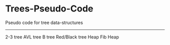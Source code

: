 # Trees-Pseudo-Code
Pseudo code for tree data-structures

---
2-3 tree
AVL tree
B tree
Red/Black tree
Heap
Fib Heap

